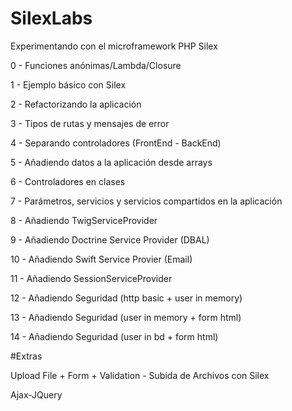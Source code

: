 SilexLabs
=========================

Experimentando con el microframework PHP Silex

0  - Funciones anónimas/Lambda/Closure

1  - Ejemplo básico con Silex

2  - Refactorizando la aplicación

3  - Tipos de rutas y mensajes de error

4  - Separando controladores (FrontEnd - BackEnd)

5  - Añadiendo datos a la aplicación desde arrays 

6  - Controladores en clases

7  - Parámetros, servicios y servicios compartidos en la aplicación

8  - Añadiendo TwigServiceProvider

9  - Añadiendo Doctrine Service Provider (DBAL)

10 - Añadiendo Swift Service Provier (Email)

11 - Añadiendo SessionServiceProvider

12 - Añadiendo Seguridad (http basic + user in memory)

13 - Añadiendo Seguridad (user in memory + form html)

14 - Añadiendo Seguridad (user in bd + form html)


#Extras

Upload File + Form + Validation - Subida de Archivos con Silex

Ajax-JQuery
